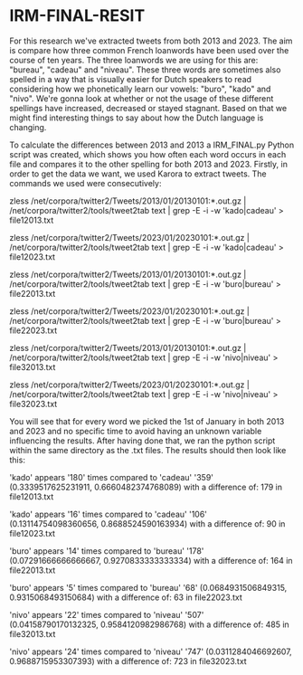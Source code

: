 # IRM-FINAL-RESIT

For this research we've extracted tweets from both 2013 and 2023. The aim is compare how three common French loanwords have been used over the course of ten years. The three loanwords we are using for this are: "bureau", "cadeau" and "niveau". These three words are sometimes also spelled in a way that is visually easier for Dutch speakers to read considering how we phonetically learn our vowels: "buro", "kado" and "nivo". We're gonna look at whether or not the usage of these different spellings have increased, decreased or stayed stagnant. Based on that we might find interesting things to say about how the Dutch language is changing. 

To calculate the differences between 2013 and 2013 a IRM_FINAL.py Python script was created, which shows you how often each word occurs in each file and compares it to the other spelling for both 2013 and 2023. 
Firstly, in order to get the data we want, we used Karora to extract tweets. The commands we used were consecutively:

zless /net/corpora/twitter2/Tweets/2013/01/20130101\:*.out.gz  | /net/corpora/twitter2/tools/tweet2tab text | grep -E -i -w 'kado|cadeau' > file12013.txt

zless /net/corpora/twitter2/Tweets/2023/01/20230101\:*.out.gz  | /net/corpora/twitter2/tools/tweet2tab text | grep -E -i -w 'kado|cadeau' > file12023.txt

zless /net/corpora/twitter2/Tweets/2013/01/20130101\:*.out.gz  | /net/corpora/twitter2/tools/tweet2tab text | grep -E -i -w 'buro|bureau' > file22013.txt

zless /net/corpora/twitter2/Tweets/2023/01/20230101\:*.out.gz  | /net/corpora/twitter2/tools/tweet2tab text | grep -E -i -w 'buro|bureau' > file22023.txt

zless /net/corpora/twitter2/Tweets/2013/01/20130101\:*.out.gz  | /net/corpora/twitter2/tools/tweet2tab text | grep -E -i -w 'nivo|niveau' > file32013.txt

zless /net/corpora/twitter2/Tweets/2023/01/20230101\:*.out.gz  | /net/corpora/twitter2/tools/tweet2tab text | grep -E -i -w 'nivo|niveau' > file32023.txt

You will see that for every word we picked the 1st of January in both 2013 and 2023 and no specific time to avoid having an unknown variable influencing the results.
After having done that, we ran the python script within the same directory as the .txt files.
The results should then look like this:

'kado' appears '180' times compared to 'cadeau' '359' (0.3339517625231911, 0.6660482374768089) with a difference of: 179 in file12013.txt

'kado' appears '16' times compared to 'cadeau' '106' (0.13114754098360656, 0.8688524590163934) with a difference of: 90 in file12023.txt

'buro' appears '14' times compared to 'bureau' '178' (0.07291666666666667, 0.9270833333333334) with a difference of: 164 in file22013.txt

'buro' appears '5' times compared to 'bureau' '68' (0.0684931506849315, 0.9315068493150684) with a difference of: 63 in file22023.txt

'nivo' appears '22' times compared to 'niveau' '507' (0.04158790170132325, 0.9584120982986768) with a difference of: 485 in file32013.txt

'nivo' appears '24' times compared to 'niveau' '747' (0.0311284046692607, 0.9688715953307393) with a difference of: 723 in file32023.txt
